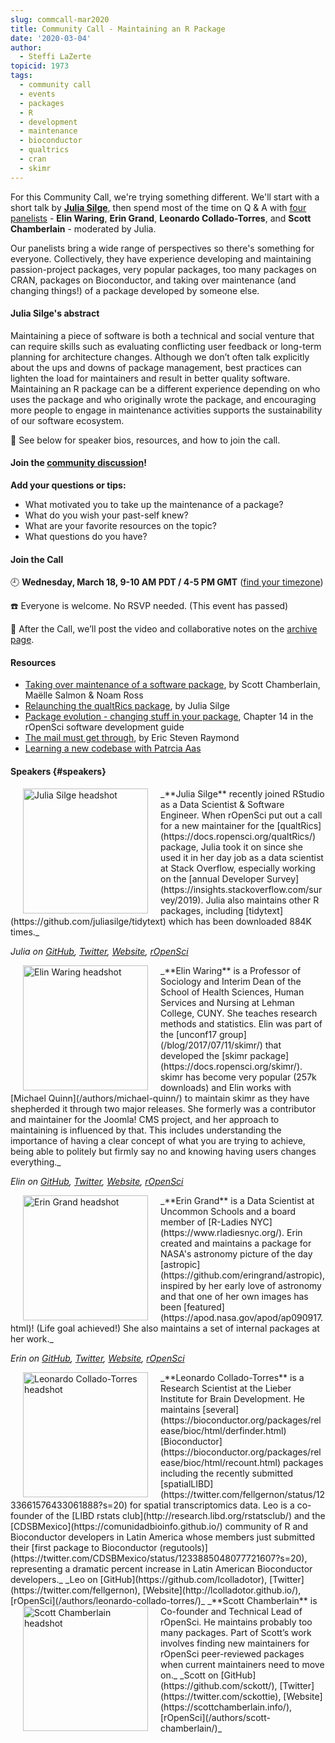 ```yaml
---
slug: commcall-mar2020
title: Community Call - Maintaining an R Package
date: '2020-03-04'
author:
  - Steffi LaZerte
topicid: 1973
tags:
  - community call
  - events
  - packages
  - R
  - development
  - maintenance
  - bioconductor
  - qualtrics
  - cran
  - skimr
---
```


For this Community Call, we're trying something different. We'll start with a short talk by [**Julia Silge**](#speakers), then spend most of the time on Q & A with [four panelists](#speakers) - **Elin Waring**, **Erin Grand**, **Leonardo Collado-Torres**, and **Scott Chamberlain** - moderated by Julia.

Our panelists bring a wide range of perspectives so there's something for everyone. Collectively, they have experience developing and maintaining passion-project packages, very popular packages, too many packages on CRAN, packages on Bioconductor, and taking over maintenance (and changing things!) of a package developed by someone else.

#### Julia Silge's abstract

Maintaining a piece of software is both a technical and social venture that can require skills such as evaluating conflicting user feedback or long-term planning for architecture changes. Although we don’t often talk explicitly about the ups and downs of package management, best practices can lighten the load for maintainers and result in better quality software. Maintaining an R package can be a different experience depending on who uses the package and who originally wrote the package, and encouraging more people to engage in maintenance activities supports the sustainability of our software ecosystem.

🎤 See below for speaker bios, resources, and how to join the call.

#### Join the [community discussion](https://github.com/ropensci-org/community-calls/issues/5)!
**Add your questions or tips:**

- What motivated you to take up the maintenance of a package?
- What do you wish your past-self knew?
- What are your favorite resources on the topic?
- What questions do you have?


#### Join the Call

🕘 **Wednesday, March 18, 9-10 AM PDT / 4-5 PM GMT** ([find your timezone](https://bit.ly/3ctkrQj))

☎️ Everyone is welcome. No RSVP needed. (This event has passed)

🎥 After the Call, we’ll post the video and collaborative notes on the [archive page](/commcalls).

#### Resources
- [Taking over maintenance of a software package](/blog/2019/06/12/taking-over-maint/), by Scott Chamberlain, Maëlle Salmon & Noam Ross
- [Relaunching the qualtRics package](/blog/2019/04/30/qualtrics-relaunch/), by Julia Silge
- [Package evolution - changing stuff in your package](https://devguide.ropensci.org/evolution.html), Chapter 14 in the rOpenSci software development guide
- [The mail must get through](http://www.catb.org/~esr/writings/cathedral-bazaar/cathedral-bazaar/ar01s02.html), by Eric Steven Raymond
- [Learning a new codebase with Patrcia Aas](https://www.allthingsgit.com/episodes/learning_a_new_codebase_with_patricia_aas.html)

#### Speakers {#speakers}

<img src="/img/blog-images/2020-03-04-commcall-mar2020/julia-silge.jpg" alt="Julia Silge headshot" style="margin: 0px 20px; width: 200px;" align="left">
_**Julia Silge** recently joined RStudio as a Data Scientist & Software Engineer. When rOpenSci put out a call for a new maintainer for the [qualtRics](https://docs.ropensci.org/qualtRics/) package, Julia took it on since she used it in her day job as a data scientist at Stack Overflow, especially working on the [annual Developer Survey](https://insights.stackoverflow.com/survey/2019). Julia also maintains other R packages, including [tidytext](https://github.com/juliasilge/tidytext) which has been downloaded 884K times._

_Julia on [GitHub](https://github.com/juliasilge), [Twitter](https://twitter.com/juliasilge), [Website](https://juliasilge.com/), [rOpenSci](/authors/julia-silge/)_


<img src="/img/blog-images/2020-03-04-commcall-mar2020/elin-waring.jpg" alt="Elin Waring headshot" style="margin: 0px 20px; width: 200px;" align="left">
_**Elin Waring** is a Professor of Sociology and Interim Dean of the School of Health Sciences, Human Services and Nursing at Lehman College, CUNY. She teaches research methods and statistics. Elin was part of the [unconf17 group](/blog/2017/07/11/skimr/) that developed the [skimr package](https://docs.ropensci.org/skimr/). skimr has become very popular (257k downloads) and Elin works with [Michael Quinn](/authors/michael-quinn/) to maintain skimr as they have shepherded it through two major releases. She formerly was a contributor and maintainer for the Joomla! CMS project, and her approach to maintaining is influenced by that. This includes understanding the importance of having a clear concept of what you are trying to achieve, being able to politely but firmly say no and knowing having users changes everything._

_Elin on [GitHub](https://github.com/elinw), [Twitter](https://twitter.com/ElinWaring), [Website](https://elinwaring.org/), [rOpenSci](/authors/elin-waring/)_


<img src="/img/blog-images/2020-03-04-commcall-mar2020/erin-grand.jpg" alt="Erin Grand headshot" style="margin: 0px 20px; width: 200px;" align="left">
_**Erin Grand** is a Data Scientist at Uncommon Schools and a board member of [R-Ladies NYC](https://www.rladiesnyc.org/). Erin created and maintains a package for NASA's astronomy picture of the day [astropic](https://github.com/eringrand/astropic), inspired by her early love of astronomy and that one of her own images has been [featured](https://apod.nasa.gov/apod/ap090917.html)! (Life goal achieved!) She also maintains a set of internal packages at her work._  

_Erin on [GitHub](https://github.com/eringrand), [Twitter](https://www.twitter.com/astroeringrand), [Website](http://eringrand.github.io/),  [rOpenSci](/authors/erin-grand/)_  


<img src ="/img/blog-images/2020-03-04-commcall-mar2020/leonardo-collado-torres.png" alt="Leonardo Collado-Torres headshot" style="margin: 0px 20px; width: 200px;" align="left">
_**Leonardo Collado-Torres** is a Research Scientist at the Lieber Institute for Brain Development. He maintains [several](https://bioconductor.org/packages/release/bioc/html/derfinder.html) [Bioconductor](https://bioconductor.org/packages/release/bioc/html/recount.html) packages including the recently submitted [spatialLIBD](https://twitter.com/fellgernon/status/1233661576433061888?s=20) for spatial transcriptomics data.  Leo is a co-founder of the [LIBD rstats club](http://research.libd.org/rstatsclub/) and the [CDSBMexico](https://comunidadbioinfo.github.io/) community of R and Bioconductor developers in Latin America whose members just submitted their [first package to Bioconductor (regutools)](https://twitter.com/CDSBMexico/status/1233885048077721607?s=20), representing a dramatic percent increase in Latin American Bioconductor developers._   
_Leo on [GitHub](https://github.com/lcolladotor), [Twitter](https://twitter.com/fellgernon), [Website](http://lcolladotor.github.io/), [rOpenSci](/authors/leonardo-collado-torres/)_  


<img src="/img/blog-images/2020-03-04-commcall-mar2020/scott-chamberlain.jpg" alt="Scott Chamberlain headshot" style="margin: 0px 20px; width: 200px;" align="left">
_**Scott Chamberlain** is Co-founder and Technical Lead of rOpenSci. He maintains probably too many packages. Part of Scott’s work involves finding new maintainers for rOpenSci peer-reviewed packages when current maintainers need to move on._  
_Scott on [GitHub](https://github.com/sckott/), [Twitter](https://twitter.com/sckottie), [Website](https://scottchamberlain.info/), [rOpenSci](/authors/scott-chamberlain/)_  

